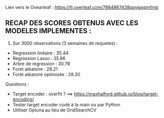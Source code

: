 Lien vers le Ovearleaf : https://fr.overleaf.com/7884867438ppyjpxpjnfmb 

RECAP DES SCORES OBTENUS AVEC LES MODELES IMPLEMENTES : 
-------------------------------------------------------

1. Sur 3000 observations (3 semaines de requetes) : 
- Regression linéaire : 35.44 
- Regression Lasso : 35.86
- Arbre de regression : 30.78
- Foret aléatoire : 28.21
- Foret aléatoire optimisée : 28.20

Questions : 
- Target encoder : overfit ? ==> https://maxhalford.github.io/blog/target-encoding/
- Tester target encoder codé à la main ou par Python 
- Utiliser Optuna au lieu de GridSearchCV